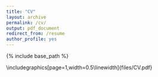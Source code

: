 ```yaml
---
title: "CV"
layout: archive
permalink: /cv/
output: pdf_document
redirect_from: /resume
author_profile: yes
---
```


{% include base_path %}

\includegraphics[page=1,width=0.5\linewidth]{files/CV.pdf}
